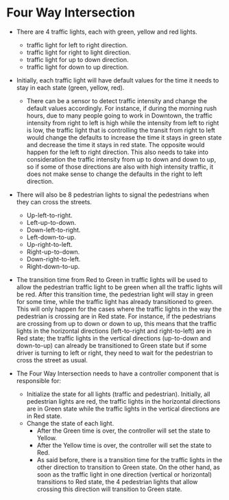 # Four Way Intersection

* There are 4 traffic lights, each with green, yellow and red lights.
   * traffic light for left to right direction.
   * traffic light for right to light direction.
   * traffic light for up to down direction.
   * traffic light for down to up direction.

* Initially, each traffic light will have default values for the time it needs to stay in each state (green, yellow, red).

   * There can be a sensor to detect traffic intensity and change the default values accordingly. For instance, if during the morning rush hours, due to many people going to work in Downtown, the traffic intensity from right to left is high while the intensity from left to right is low, the traffic light that is controlling the transit from right to left would change the defaults to increase the time it stays in green state and decrease the time it stays in red state. The opposite would happen for the left to right direction. This also needs to take into consideration the traffic intensity from up to down and down to up, so if some of those directions are also with high intensity traffic, it does not make sense to change the defaults in the right to left direction.

* There will also be 8 pedestrian lights to signal the pedestrians when they can cross the streets.
   * Up-left-to-right.
   * Left-up-to-down.
   * Down-left-to-right.
   * Left-down-to-up.
   * Up-right-to-left.
   * Right-up-to-down.
   * Down-right-to-left.
   * Right-down-to-up.

* The transition time from Red to Green in traffic lights will be used to allow the pedestrian traffic light to be green when all the traffic lights will be red. After this transition time, the pedestrian light will stay in green for some time, while the traffic light has already transitioned to green. This will only happen for the cases where the traffic lights in the way the pedestrian is crossing are in Red state. For instance, if the pedestrians are crossing from up to down or down to up, this means that the traffic lights in the horizontal directions (left-to-right and right-to-left) are in Red state; the traffic lights in the vertical directions (up-to-down and down-to-up) can already be transitioned to Green state but if some driver is turning to left or right, they need to wait for the pedestrian to cross the street as usual.

* The Four Way Intersection needs to have a controller component that is responsible for:
   * Initialize the state for all lights (traffic and pedestrian). Initially, all pedestrian lights are red, the traffic lights in the horizontal directions are in Green state while the traffic lights in the vertical directions are in Red state.
   * Change the state of each light.
      * After the Green time is over, the controller will set the state to Yellow.
      * After the Yellow time is over, the controller will set the state to Red.
      * As said before, there is a transition time for the traffic lights in the other direction to transition to Green state. On the other hand, as soon as the traffic light in one direction (vertical or horizontal) transitions to Red state, the 4 pedestrian lights that allow crossing this direction will transition to Green state.


